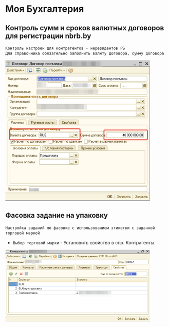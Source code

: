 # Моя Бухгалтерия

## Контроль сумм и сроков валютных договоров для регистрации nbrb.by
<!-- * `mkdocs new [dir-name]` - Create a new project.
* `mkdocs serve` - Start the live-reloading docs server.
* `mkdocs build` - Build the documentation site.
* `mkdocs -h` - Print help message and exit. -->

    Контроль настроен для контрагентов - нерезидентов РБ
    Для справочника обязательно заполнить валюту договора, сумму договора
    
<!-- ![Договор](images/MB/dogovor.png){: style="width:300px; height:auto;"} -->
<img src="images/MB/dogovor.png" alt="Договор" width="450" height="auto">

## Фасовка задание на упаковку
    Настройка заданий по фасовке с использованием этикетки с заданной торговой маркой

* `Выбор торговой марки` - Установить свойство в спр. Контрагенты.
<img src="images/MB/kontragent-brend.png" alt="Контрагент" width="450" height="auto">